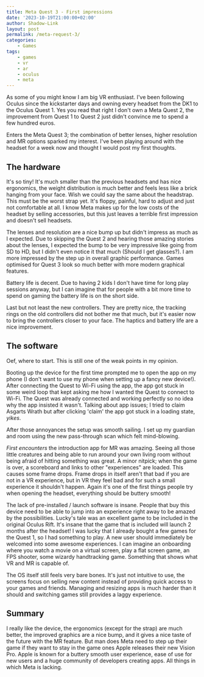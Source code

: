 ```yaml
---
title: Meta Quest 3 - First impressions
date: '2023-10-19T21:00:00+02:00'
author: Shadow-Link
layout: post
permalink: /meta-request-3/
categories:
    - Games
tags:
    - games
    - vr
    - ar
    - oculus
    - meta
---
```


As some of you might know I am big VR enthusiast. I've been following Oculus since the kickstarter days and owning every headset from the DK1 to the Oculus Quest 1. Yes you read that right I don't own a Meta Quest 2, the improvement from Quest 1 to Quest 2 just didn't convince me to spend a few hundred euros.

Enters the Meta Quest 3; the combination of better lenses, higher resolution and MR options sparked my interest. I've been playing around with the headset for a week now and thought I would post my first thoughts.

## The hardware

It's so tiny! It's much smaller than the previous headsets and has nice ergonomics, the weight distribution is much better and feels less like a brick hanging from your face. Wish we could say the same about the headstrap. This must be the worst strap yet. It's floppy, painful, hard to adjust and just not comfortable at all. I know Meta makes up for the low costs of the headset by selling accessories, but this just leaves a terrible first impression and doesn't sell headsets.

The lenses and resolution are a nice bump up but didn't impress as much as I expected. Due to skipping the Quest 2 and hearing those amazing stories about the lenses, I expected the bump to be very impressive like going from SD to HD, but I didn't even notice it that much (Should I get glasses?).
I am more impressed by the step up in overall graphic performance. Games optimised for Quest 3 look so much better with more modern graphical features.

Battery life is decent. Due to having 2 kids I don't have time for long play sessions anyway, but I can imagine that for people with a bit more time to spend on gaming the battery life is on the short side.

Last but not least the new controllers. They are pretty nice, the tracking rings on the old controllers did not bother me that much, but it's easier now to bring the controllers closer to your face. The haptics and battery life are a nice improvement.

## The software

Oef, where to start. This is still one of the weak points in my opinion. 

Booting up the device for the first time prompted me to open the app on my phone (I don't want to use my phone when setting up a fancy new device!). After connecting the Quest to Wi-Fi using the app, the app got stuck in some weird loop that kept asking me how I wanted the Quest to connect to Wi-Fi. The Quest was already connected and working perfectly so no idea why the app insisted it wasn't. Talking about app issues; I tried to claim Asgarts Wrath but after clicking 'claim' the app got stuck in a loading state, *yikes*.

After those annoyances the setup was smooth sailing. I set up my guardian and room using the new pass-through scan which felt mind-blowing.

*First encounters* the introduction app for MR was amazing. Seeing all those little creatures and being able to run around your own living room without being afraid of hitting something was great. A minor nitpick; when the game is over, a scoreboard and links to other "experiences" are loaded. This causes some frame drops. Frame drops in itself aren't that bad if you are not in a VR experience, but in VR they feel bad and for such a small experience it shouldn't happen. Again it's one of the first things people try when opening the headset, everything should be buttery smooth!

The lack of pre-installed / launch software is insane. People that buy this device need to be able to jump into an experience right away to be amazed by the possibilities. Lucky's tale was an excellent game to be included in the original Oculus Rift. It's insane that the game that is included will launch 2 months after the headset! I was lucky that I already bought a few games for the Quest 1, so I had something to play. A new user should immediately be welcomed into some awesome experiences. I can imagine an onboarding where you watch a movie on a virtual screen, play a flat screen game, an FPS shooter, some wizardy handtracking game. Something that shows what VR and MR is capable of.

The OS itself still feels very bare bones. It's just not intuitive to use, the screens focus on selling new content instead of providing quick access to your games and friends. Managing and resizing apps is much harder than it should and switching games still provides a laggy experience.

## Summary 

I really like the device, the ergonomics (except for the strap) are much better, the improved graphics are a nice bump, and it gives a nice taste of the future with the MR feature. But man does Meta need to step up their game if they want to stay in the game ones Apple releases their new Vision Pro. Apple is known for a buttery smooth user experience, ease of use for new users and a huge community of developers creating apps. All things in which Meta is lacking. 
